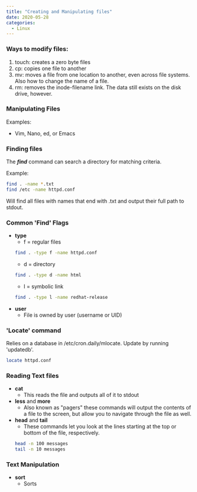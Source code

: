 ```yaml
---
title: "Creating and Manipulating files"
date: 2020-05-28
categories:
  - Linux
---
```


### Ways to modify files:

1. touch: creates a zero byte files
1. cp: copies one file to another
1. mv: moves a file from one location to another, even across file systems. Also how to change the name of a file.
1. rm: removes the inode-filename link. The data still exists on the disk drive, however.

### Manipulating Files

Examples:
 - Vim, Nano, ed, or Emacs

### Finding files

The ***find*** command can search a directory for matching criteria.

Example:
```bash
find . -name *.txt
find /etc -name httpd.conf
```
Will find all files with names that end with .txt and output their full path to stdout.

### Common 'Find' Flags

- **type**
  - f = regular files
  ```bash
  find . -type f -name httpd.conf
  ```
  - d = directory
  ```bash
  find . -type d -name html
  ```
  - I = symbolic link
  ```bash
  find . -type l -name redhat-release
  ```
- **user**
  - File is owned by user (username or UID)

### 'Locate' command
Relies on a database in /etc/cron.daily/mlocate. Update by running 'updatedb'.

```bash
locate httpd.conf
```
### Reading Text files

- **cat**
  - This reads the file and outputs all of it to stdout
- **less** and **more**
  - Also known as "pagers" these commands will output the contents of a file to the screen, but allow you to navigate through the file as well.
- **head** and **tail**
  - These commands let you look at the lines starting at the top or bottom of the file, respectively.
  ```bash
  head -n 100 messages
  tail -n 10 messages
  ```
### Text Manipulation

- **sort**
  - Sorts
